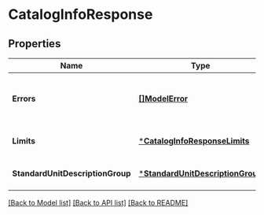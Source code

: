 # CatalogInfoResponse

## Properties
Name | Type | Description | Notes
------------ | ------------- | ------------- | -------------
**Errors** | [**[]ModelError**](Error.md) | Any errors that occurred during the request. | [optional] [default to null]
**Limits** | [***CatalogInfoResponseLimits**](CatalogInfoResponseLimits.md) |  | [optional] [default to null]
**StandardUnitDescriptionGroup** | [***StandardUnitDescriptionGroup**](StandardUnitDescriptionGroup.md) |  | [optional] [default to null]

[[Back to Model list]](../README.md#documentation-for-models) [[Back to API list]](../README.md#documentation-for-api-endpoints) [[Back to README]](../README.md)

